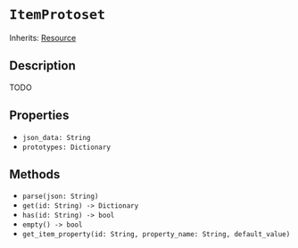 # `ItemProtoset`

Inherits: [Resource](https://docs.godotengine.org/en/stable/classes/class_resource.html)

## Description

TODO

## Properties

* `json_data: String`
* `prototypes: Dictionary`

## Methods

* `parse(json: String)`
* `get(id: String) -> Dictionary`
* `has(id: String) -> bool`
* `empty() -> bool`
* `get_item_property(id: String, property_name: String, default_value)`
